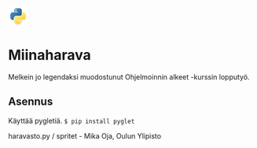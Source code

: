  <p align="left"> <a href="https://www.python.org" target="_blank" rel="noreferrer"> <img src="https://raw.githubusercontent.com/devicons/devicon/master/icons/python/python-original.svg" alt="python" width="40" height="40"/> </a> </p>

Miinaharava
===========

Melkein jo legendaksi muodostunut Ohjelmoinnin alkeet -kurssin lopputyö.

Asennus
----------------
Käyttää pygletiä.
 `$ pip install pyglet`


haravasto.py / spritet - Mika Oja, Oulun Ylipisto

